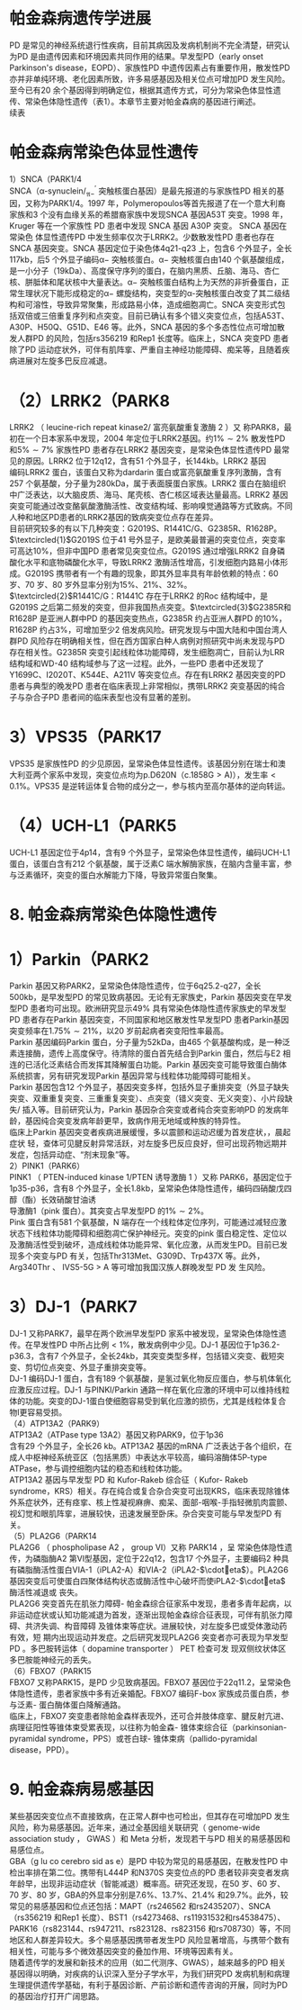 # 帕金森病遗传学进展  
PD 是常见的神经系统退行性疾病，目前其病因及发病机制尚不完全清楚，研究认为PD 是由遗传因素和环境因素共同作用的结果。早发型PD（early onset Parkinson's disease，EOPD）、家族性PD 中遗传因素占有重要作用，散发性PD 亦并非单纯环境、老化因素所致，许多易感基因及相关位点可增加PD 发生风险。至今已有20 余个基因得到明确定位，根据其遗传方式，可分为常染色体显性遗传、常染色体隐性遗传（表1）。本章节主要对帕金森病的基因进行阐述。  
续表
#  帕金森病常染色体显性遗传  
1）SNCA（PARK1/4  
SNCA（α-synuclein/$^\prime_{\mathfrak{A}-}$ 突触核蛋白基因）是最先报道的与家族性PD 相关的基因，又称为PARK1/4。1997 年，Polymeropoulos等首先报道了在一个意大利裔家族和3 个没有血缘关系的希腊裔家族中发现SNCA 基因A53T 突变。1998 年，Kruger 等在一个家族性 PD  患者中发现 SNCA  基因 A30P  突变。 SNCA  基因在常染色 体显性遗传PD 中发生频率仅次于LRRK2。少数散发性PD 患者也存在SNCA 基因突变。SNCA 基因定位于染色体4q21-q23 上，包含6 个外显子，全长117kb，后5 个外显子编码$\upalpha-$ 突触核蛋白。$\upalpha-$ 突触核蛋白由140 个氨基酸组成，是一小分子（19kDa）、高度保守序列的蛋白，在脑内黑质、丘脑、海马、杏仁核、胼胝体和尾状核中大量表达。$\upalpha-$ 突触核蛋白结构上为天然的非折叠蛋白，正常生理状况下能形成稳定的$\upalpha-$ 螺旋结构，突变型的α-突触核蛋白改变了其二级结构和可溶性，导致异常聚集，形成路易小体，造成细胞凋亡。SNCA 突变形式包括双倍或三倍重复序列和点突变。目前已确认有多个错义突变位点，包括A53T、A30P、H50Q、G51D、E46 等。此外，SNCA 基因的多个多态性位点可增加散发人群PD 的风险，包括rs356219 和Rep1 长度等。临床上，SNCA 突变PD 患者除了PD 运动症状外，可伴有肌阵挛、严重自主神经功能障碍、痴呆等，且随着疾病进展对左旋多巴反应减退。  
# （2）LRRK2（PARK8  
LRRK2 （ leucine-rich repeat kinase2/  富亮氨酸重复激酶 2 ）又 称PARK8，最初在一个日本家系中发现，2004 年定位于LRRK2基因。约$1\%\sim2\%$ 散发性PD 和$5\%\sim7\%$ 家族性PD 患者存在LRRK2 基因突变，是常染色体显性遗传PD 最常见的原因。LRRK2 位于12q12，含有51 个外显子，长$144\mathrm{k}\mathrm{b}$。LRRK2 基因  
编码LRRK2 蛋白，该蛋白又称为dardarin 蛋白或富亮氨酸重复序列激酶，含有257 个氨基酸，分子量为$280\mathrm{kDa}$，属于表面膜蛋白家族。LRRK2 蛋白在脑组织中广泛表达，以大脑皮质、海马、尾壳核、杏仁核区域表达量最高。LRRK2 基因突变可能通过改变酪氨酸激酶活性、改变结构域、影响嗅觉通路等方式致病。不同人种和地区PD患者的LRRK2基因的致病突变位点存在差异。  
目前研究较多的有以下几种突变：G2019S、R1441C/G、G2385R、R1628P。$\textcircled{1}$G2019S 位于41 号外显子，是欧美最普遍的突变位点，突变率可高达$10\%$，但非中国PD 患者常见突变位点。G2019S 通过增强LRRK2 自身磷酸化水平和底物磷酸化水平，导致LRRK2 激酶活性增高，引发细胞内路易小体形成。G2019S 携带者有一个有趣的现象，即其外显率具有年龄依赖的特点：60 岁、70 岁、80 岁外显率分别为$15\%$、$21\%$、$32\%$。$\textcircled{2}$R1441C/G：R1441C 存在于LRRK2 的Roc 结构域中，是G2019S 之后第二频发的突变，但非我国热点突变。$\textcircled{3}$G2385R和R1628P 是亚洲人群中PD 的基因突变热点，G2385R 约占亚洲人群PD 的$10\%$，R1628P 约占$3\%$，可增加至少2 倍发病风险。研究发现与中国大陆和中国台湾人群PD 风险存在明确相关性，但在西方国家白种人病例对照研究中尚未发现与PD 存在相关性。G2385R 突变引起线粒体功能障碍，发生细胞凋亡，目前认为LRR 结构域和WD-40 结构域参与了这一过程。此外，一些PD 患者中还发现了Y1699C、I2020T、K544E、A211V 等突变位点。存在有LRRK2 基因突变的PD 患者与典型的晚发PD 患者在临床表现上非常相似，携带LRRK2 突变基因的纯合子与杂合子PD 患者间的临床表型也没有显著的差别。  
# 3）VPS35（PARK17  
VPS35 是家族性PD 的少见原因，呈常染色体显性遗传。该基因分别在瑞士和澳大利亚两个家系中发现，突变位点均为p.D620N（$\mathrm{c}.1858\mathrm{G}>\mathrm{A})$），发生率$<0.1\%$。VPS35 是逆转运体复合物的成分之一，参与核内至高尔基体的逆向转运。  
# （4）UCH-L1（PARK5  
UCH-L1 基因定位于4p14，含有9 个外显子，呈常染色体显性遗传，编码UCH-L1 蛋白，该蛋白含有212 个氨基酸，属于泛素C 端水解酶家族，在脑内含量丰富，参与泛素循环，突变的蛋白水解能力下降，导致异常蛋白聚集。  
# 8.  帕金森病常染色体隐性遗传  
# 1）Parkin（PARK2  
Parkin 基因又称PARK2，呈常染色体隐性遗传，位于6q25.2-q27，全长500kb，是早发型PD 的常见致病基因。无论有无家族史，Parkin 基因突变在早发型PD 患者均可出现。欧洲研究显示$49\%$ 具有常染色体隐性遗传家族史的早发型PD 患者存在Parkin 基因突变，不同国家和地区散发性早发型PD 患者Parkin基因突变频率在$1.75\%\sim21\%$，以20 岁前起病者突变阳性率最高。  
Parkin 基因编码Parkin 蛋白，分子量为52kDa，由465 个氨基酸构成，是一种泛素连接酶，遗传上高度保守。待清除的蛋白首先结合到Parkin 蛋白，然后与E2 相连的已活化泛素结合而发挥其降解蛋白功能。Parkin 基因突变可能导致蛋白酶体系统损害，另有研究发现Parkin 基因异常与线粒体功能障碍可能相关。  
Parkin 基因包含12 个外显子，基因突变多样，包括外显子重排突变（外显子缺失突变、双重重复突变、三重重复突变）、点突变（错义突变、无义突变）、小片段缺失/ 插入等。目前研究认为，Parkin 基因杂合突变或者纯合突变影响PD 的发病年龄，基因纯合突变发病年龄更早，致病作用无地域或种族的特异性。  
临床上Parkin 基因突变者疾病进展缓慢，多以震颤和运动迟缓为首发症状，，晨起症状 轻，查体可见腱反射异常活跃，对左旋多巴反应良好，但可出现药物远期并发症，包括异动症、“剂末现象”等。  
2）PINK1（PARK6）  
PINK1 （ PTEN-induced kinase 1/PTEN  诱导激酶 1 ）又称 PARK6，基因定位于1p35-p36，含有8 个外显子，全长$1.8\mathrm{k}\mathrm{b}$，呈常染色体隐性遗传，编码四硝酸戊四醇（酯）长效硝酸甘油诱  
导激酶1（pink 蛋白）。其突变占早发型PD 的$1\%\sim2\%$。  
Pink 蛋白含有581 个氨基酸，N 端存在一个线粒体定位序列，可能通过减轻应激状态下线粒体功能障碍和细胞凋亡保护神经元。突变的pink 蛋白稳定性、定位以及激酶活性受到破坏，造成线粒体功能异常、氧化应激，从而发生PD。目前已发现多个突变与PD 有关，包括Thr313Met、G309D、Trp437X 等。此外，Arg340Thr 、 IVS5-5G $>$ A  等可增加我国汉族人群晚发型 PD  发 生风险。  
# 3）DJ-1（PARK7  
DJ-1 又称PARK7，最早在两个欧洲早发型PD 家系中被发现，呈常染色体隐性遗传。在早发性PD 中所占比例$<1\%$，散发病例中少见。DJ-1 基因位于1p36.2-p36.3，含有7 个外显子，全长$24\mathrm{k}\mathrm{b}$，其突变类型多样，包括错义突变、截短突变、剪切位点突变、外显子重排突变等。  
DJ-1 编码DJ-1 蛋白，含有189 个氨基酸，是氢过氧化物反应蛋白，参与机体氧化应激反应过程。DJ-1 与PINKl/Parkin 通路一样在氧化应激的环境中可以维持线粒体的功能。突变的DJ-1蛋白使细胞容易受到氧化应激的损伤，尤其是线粒体复合物Ⅰ更容易受损。  
（4）ATP13A2（PARK9）  
ATP13A2（ATPase type 13A2）基因又称PARK9，位于1p36  
含有29 个外显子，全长$26~\mathrm{kb}$。ATP13A2 基因的mRNA 广泛表达于各个组织，在成人中枢神经系统亚区（包括黑质）中表达水平较高，编码溶酶体5P-type ATPase，参与调控细胞内锰的稳态和线粒体功能。  
ATP13A2  基因与早发型 PD  和 Kufor-Rakeb  综合征（ Kufor- Rakeb syndrome，KRS）相关。存在纯合或复合杂合突变可出现KRS，临床表现除锥体外系症状外，还有痉挛、核上性凝视麻痹、痴呆、面部-咽喉-手指轻微肌肉震颤、视幻觉和眼肌阵挛，进展较快，迅速发展至卧床。杂合突变可能与早发型PD 有关。  
（5）PLA2G6（PARK14  
PLA2G6 （ phospholipase A2 ， group  Ⅵ）又称 PARK14 ，呈 常染色体隐性遗传，为磷脂酶A2 第Ⅵ型基因，定位于22q12，包含17 个外显子，主要编码2 种具有磷脂酶活性蛋白VIA-1（iPLA2-A）和VIA-2（iPLA2-$\cdoteta$）。PLA2G6 基因突变后可使蛋白四聚体结构状态或酶活性中心破坏而使iPLA2-$\cdoteta$ 酶活性减退或 丧失。  
PLA2G6 突变首先在肌张力障碍- 帕金森综合征家系中发现，患者多青年起病，以非运动症状或认知功能减退为首发，逐渐出现帕金森综合征表现，可伴有肌张力障碍、共济失调、构音障碍 及锥体束等症状。进展较快，对左旋多巴或受体激动药有效，短 期内出现运动并发症。之后研究发现PLA2G6 突变者亦可表现为早发型 PD 。多巴胺转运体（ dopamine transporter ） PET  检查可发 现双侧纹状体区多巴胺能神经元的丢失。  
（6）FBXO7（PARK15  
FBXO7 又称PARK15，是PD 少见致病基因。FBXO7 基因位于22q11.2，呈常染色体隐性遗传，患者家族中多有近亲婚配。FBXO7 编码F-box 家族成员蛋白质，参与泛素- 蛋白酶体蛋白降解通路。  
临床上，FBXO7 突变患者除帕金森样表现外，还可合并肢体痉挛、腱反射亢进、病理征阳性等锥体束受累表现，以往称为帕金森- 锥体束综合征（parkinsonian-pyramidal syndrome，PPS）或苍白球- 锥体束病（pallido-pyramidal disease，PPD）。  
# 9.  帕金森病易感基因  
某些基因突变位点不直接致病，在正常人群中也可检出，但其存在可增加PD 发生风险，称为易感基因。近年来，通过全基因组关联研究（ genome-wide association study ， GWAS ）和 Meta 分析，发现若干与PD 相关的易感基因和易感位点。  
GBA（g lu co cerebro sid as e）是PD 中较为常见的易感基因，在散发性PD 中检出率排在第二位。携带有L444P 和N370S 突变位点的PD 患者较非突变者发病年龄早，出现非运动症状（智能减退）概率高。研究还发现，在50 岁、60 岁、70 岁、80 岁，GBA的外显率分别是$7.6\%$、$13.7\%$、$21.4\%$ 和$29.7\%$。此外，较常见的易感基因和位点还包括：MAPT（rs246562 和rs2435207）、SNCA（rs356219 和Rep1 长度）、BST1（rs4273468、rs11931532和rs4538475）、PARK16（rs823144、rs947211、rs823128、rs823156 和rs708730）等，不同地区和人群差异较大。多个易感基因携带者发生PD 风险显著增高，与携带个数有相关性，可能与多个微效基因突变的叠加作用、环境等因素有关。  
随着遗传学的发展和新技术的应用（如二代测序、GWAS），越来越多的PD 相关基因得以明确，对疾病的认识深入至分子学水平，为我们研究PD 发病机制和病理生理提供遗传学基础，有利于基因诊断、产前诊断和遗传咨询的开展，同时为PD 的基因治疗打开广阔思路。  

